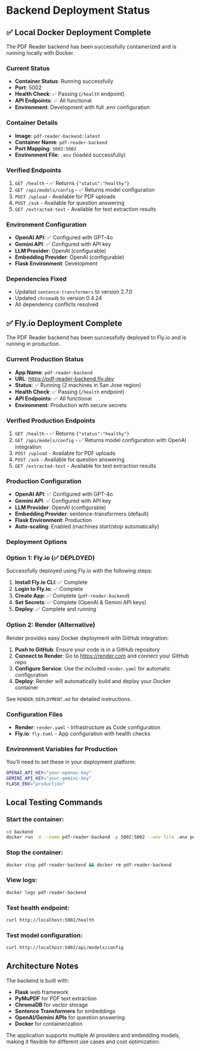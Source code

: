 # Backend Deployment Status

## ✅ Local Docker Deployment Complete

The PDF Reader backend has been successfully containerized and is running locally with Docker.

### Current Status
- **Container Status**: Running successfully
- **Port**: 5002
- **Health Check**: ✅ Passing (`/health` endpoint)
- **API Endpoints**: ✅ All functional
- **Environment**: Development with full .env configuration

### Container Details
- **Image**: `pdf-reader-backend:latest`
- **Container Name**: `pdf-reader-backend`
- **Port Mapping**: `5002:5002`
- **Environment File**: `.env` (loaded successfully)

### Verified Endpoints
1. `GET /health` - ✅ Returns `{"status":"healthy"}`
2. `GET /api/models/config` - ✅ Returns model configuration
3. `POST /upload` - Available for PDF uploads
4. `POST /ask` - Available for question answering
5. `GET /extracted-text` - Available for text extraction results

### Environment Configuration
- **OpenAI API**: ✅ Configured with GPT-4o
- **Gemini API**: ✅ Configured with API key
- **LLM Provider**: OpenAI (configurable)
- **Embedding Provider**: OpenAI (configurable)
- **Flask Environment**: Development

### Dependencies Fixed
- Updated `sentence-transformers` to version 2.7.0
- Updated `chromadb` to version 0.4.24
- All dependency conflicts resolved

## ✅ Fly.io Deployment Complete

The PDF Reader backend has been successfully deployed to Fly.io and is running in production.

### Current Production Status
- **App Name**: `pdf-reader-backend`
- **URL**: https://pdf-reader-backend.fly.dev
- **Status**: ✅ Running (2 machines in San Jose region)
- **Health Check**: ✅ Passing (`/health` endpoint)
- **API Endpoints**: ✅ All functional
- **Environment**: Production with secure secrets

### Verified Production Endpoints
1. `GET /health` - ✅ Returns `{"status":"healthy"}`
2. `GET /api/models/config` - ✅ Returns model configuration with OpenAI integration
3. `POST /upload` - Available for PDF uploads
4. `POST /ask` - Available for question answering
5. `GET /extracted-text` - Available for text extraction results

### Production Configuration
- **OpenAI API**: ✅ Configured with GPT-4o
- **Gemini API**: ✅ Configured with API key
- **LLM Provider**: OpenAI (configurable)
- **Embedding Provider**: sentence-transformers (default)
- **Flask Environment**: Production
- **Auto-scaling**: Enabled (machines start/stop automatically)

### Deployment Options

### Option 1: Fly.io (✅ DEPLOYED)

Successfully deployed using Fly.io with the following steps:

1. **Install Fly.io CLI**: ✅ Complete
2. **Login to Fly.io**: ✅ Complete
3. **Create App**: ✅ Complete (`pdf-reader-backend`)
4. **Set Secrets**: ✅ Complete (OpenAI & Gemini API keys)
5. **Deploy**: ✅ Complete and running

### Option 2: Render (Alternative)

Render provides easy Docker deployment with GitHub integration:

1. **Push to GitHub**: Ensure your code is in a GitHub repository
2. **Connect to Render**: Go to https://render.com and connect your GitHub repo
3. **Configure Service**: Use the included `render.yaml` for automatic configuration
4. **Deploy**: Render will automatically build and deploy your Docker container

See `RENDER_DEPLOYMENT.md` for detailed instructions.

### Configuration Files
- **Render**: `render.yaml` - Infrastructure as Code configuration
- **Fly.io**: `fly.toml` - App configuration with health checks

### Environment Variables for Production
You'll need to set these in your deployment platform:
```bash
OPENAI_API_KEY="your-openai-key"
GEMINI_API_KEY="your-gemini-key"
FLASK_ENV="production"
```

## Local Testing Commands

### Start the container:
```bash
cd backend
docker run -d --name pdf-reader-backend -p 5002:5002 --env-file .env pdf-reader-backend:latest
```

### Stop the container:
```bash
docker stop pdf-reader-backend && docker rm pdf-reader-backend
```

### View logs:
```bash
docker logs pdf-reader-backend
```

### Test health endpoint:
```bash
curl http://localhost:5002/health
```

### Test model configuration:
```bash
curl http://localhost:5002/api/models/config
```

## Architecture Notes

The backend is built with:
- **Flask** web framework
- **PyMuPDF** for PDF text extraction
- **ChromaDB** for vector storage
- **Sentence Transformers** for embeddings
- **OpenAI/Gemini APIs** for question answering
- **Docker** for containerization

The application supports multiple AI providers and embedding models, making it flexible for different use cases and cost optimization.
